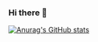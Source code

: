 ### Hi there 👋

[![Anurag's GitHub stats](https://github-readme-stats.vercel.app/api?username=rusanvaidya)](https://github.com/anuraghazra/github-readme-stats)

<!--
**rusanvaidya/rusanvaidya** is a ✨ _special_ ✨ repository because its `README.md` (this file) appears on your GitHub profile.

Here are some ideas to get you started:

- 🔭 I’m currently working on ...
- 🌱 I’m currently learning ...
- 👯 I’m looking to collaborate on ...
- 🤔 I’m looking for help with ...
- 💬 Ask me about ...
- 📫 How to reach me: ...
- 😄 Pronouns: ...
- ⚡ Fun fact: ...
-->
